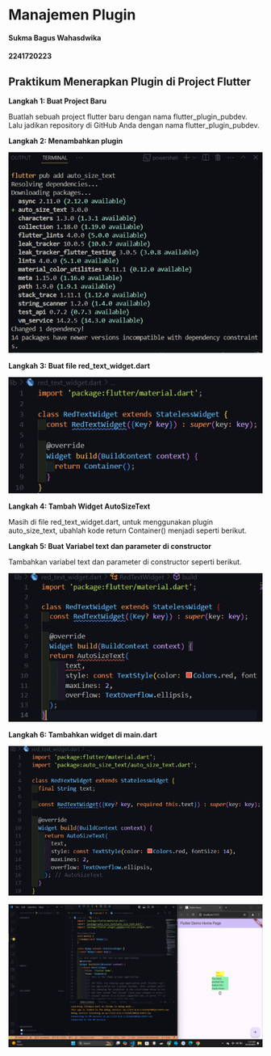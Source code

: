 # **Manajemen Plugin**

#### Sukma Bagus Wahasdwika
#### 2241720223

## **Praktikum Menerapkan Plugin di Project Flutter**

**Langkah 1: Buat Project Baru**

Buatlah sebuah project flutter baru dengan nama flutter_plugin_pubdev. Lalu jadikan repository di GitHub Anda dengan nama flutter_plugin_pubdev.

**Langkah 2: Menambahkan plugin**

![alt text](image.png)

**Langkah 3: Buat file red_text_widget.dart**

![alt text](image-1.png)

**Langkah 4: Tambah Widget AutoSizeText**

Masih di file red_text_widget.dart, untuk menggunakan plugin auto_size_text, ubahlah kode return Container() menjadi seperti berikut.

**Langkah 5: Buat Variabel text dan parameter di constructor**

Tambahkan variabel text dan parameter di constructor seperti berikut.

![alt text](image-2.png)

**Langkah 6: Tambahkan widget di main.dart**

![alt text](image-3.png)

![alt text](image-4.png)